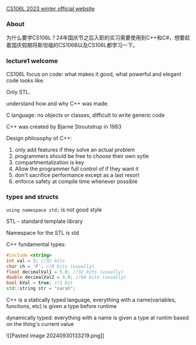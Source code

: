 

[CS106L 2023 winter official website](https://web.stanford.edu/class/archive/cs/cs106l/cs106l.1234/index.html)

### About

为什么要学CS106L？24年国庆节之后入职的实习需要使用到C++和C#，想要趁着国庆假期将斯坦福的CS106B以及CS106L都学习一下。

### lecture1 welcome

CS106L focus on code: what makes it good, what powerful and elegant code looks like.

Only STL.

understand how and why C++ was made.

C language: no objects or classes, difficult to write generic code

C++ was created by Bjarne Stroutstrup in 1983



Design philosophy of C++:

1. only add features if they solve an actual problem
2. programmers should be free to choose their own sytle
3. compartmentalization is key
4. Allow the programmer full control of if they want it
5. don't sacrifice performance except as a last resort
6. enforce safety at compile time whenever possible



### types and structs

`using namespace std;` is not good style

STL - standard template library

Namespace for the STL is std



C++ fundamental types:

```cpp
#include <string>
int val = 5; //32 bits
char ch = 'F'; //8 bits (usually)
float decimalVal1 = 5.0; //32 bits (usually)
double decimalVal2 = 5.0; //64 bits (usually)
bool bVal = true; //1 bit
std::string str = "sarah";
```



C++ is a statically typed language, everything with a name(variables, functions, etc) is given a type before runtime

dynamically typed: everything with a name is given a type at runtim based on the thing's current value



![[Pasted image 20240930133219.png]]

